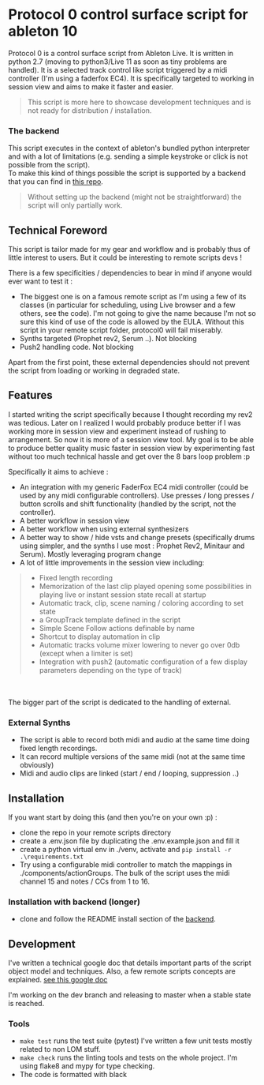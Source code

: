# Protocol 0 control surface script for ableton 10

Protocol 0 is a control surface script from Ableton Live. It is written in python 2.7 (moving to python3/Live 11 as soon
as tiny problems are handled). It is a selected track control like script triggered by a midi controller (I'm using a
faderfox EC4). It is specifically targeted to working in session view and aims to make it faster and easier.
> This script is more here to showcase development techniques and is not ready for distribution / installation.

### The backend

This script executes in the context of ableton's bundled python interpreter and with a lot of limitations (e.g. sending
a simple keystroke or click is not possible from the script).  
To make this kind of things possible the script is supported by a backend that you can find
in [this repo](https://github.com/lebrunthibault/Protocol-0-backend).
> Without setting up the backend (might not be straightforward) the script will only partially work.

## Technical Foreword

This script is tailor made for my gear and workflow and is probably thus of little interest to users. But it could be
interesting to remote scripts devs !

There is a few specificities / dependencies to bear in mind if anyone would ever want to test it :

- The biggest one is on a famous remote script as I'm using a few of its classes (in particular for scheduling, using
  Live browser and a few others, see the code). I'm not going to give the name because I'm not so sure this kind of use
  of the code is allowed by the EULA. Without this script in your remote script folder, protocol0 will fail miserably.
- Synths targeted (Prophet rev2, Serum ..). Not blocking
- Push2 handling code. Not blocking

Apart from the first point, these external dependencies should not prevent the script from loading or working in
degraded state.

## Features

I started writing the script specifically because I thought recording my rev2 was tedious. Later on I realized I would
probably produce better if I was working more in session view and experiment instead of rushing to arrangement. So now
it is more of a session view tool. My goal is to be able to produce better quality music faster in session view by
experimenting fast without too much technical hassle and get over the 8 bars loop problem :p

Specifically it aims to achieve :

- An integration with my generic FaderFox EC4 midi controller (could be used by any midi configurable controllers). Use
  presses / long presses / button scrolls and shift functionality (handled by the script, not the controller).
- A better workflow in session view
- A better workflow when using external synthesizers
- A better way to show / hide vsts and change presets (specifically drums using simpler, and the synths I use most :
  Prophet Rev2, Minitaur and Serum). Mostly leveraging program change
- A lot of little improvements in the session view including:

> - Fixed length recording
> - Memorization of the last clip played opening some possibilities in playing live or instant session state recall at startup
> - Automatic track, clip, scene naming / coloring according to set state
> - a GroupTrack template defined in the script
> - Simple Scene Follow actions definable by name
> - Shortcut to display automation in clip
> - Automatic tracks volume mixer lowering to never go over 0db (except when a limiter is set)
> - Integration with push2 (automatic configuration of a few display parameters depending on the type of track)

<br><br>
The bigger part of the script is dedicated to the handling of external.

### External Synths

- The script is able to record both midi and audio at the same time doing fixed length recordings.
- It can record multiple versions of the same midi (not at the same time obviously)
- Midi and audio clips are linked (start / end / looping, suppression ..)

## Installation

If you want start by doing this (and then you're on your own :p) :

- clone the repo in your remote scripts directory
- create a .env.json file by duplicating the .env.example.json and fill it
- create a python virtual env in ./venv, activate and `pip install -r .\requirements.txt`
- Try using a configurable midi controller to match the mappings in ./components/actionGroups. The bulk of the script
  uses the midi channel 15 and notes / CCs from 1 to 16.

### Installation with backend (longer)

- clone and follow the README install section of the [backend](https://github.com/lebrunthibault/Protocol-0-backend).

## Development

I've written a technical google doc that details important parts of the script object model and techniques. Also, a few
remote scripts concepts are
explained. [see this google doc](https://docs.google.com/document/d/1H5pxHiAWlyvTJJPb2GCb4fMy_26haCoi709zmcKMTYg/edit?usp=sharing)

I'm working on the dev branch and releasing to master when a stable state is reached.

### Tools

- `make test` runs the test suite (pytest) I've written a few unit tests mostly related to non LOM stuff.
- `make check` runs the linting tools and tests on the whole project. I'm using flake8 and mypy for type checking.
- The code is formatted with black

